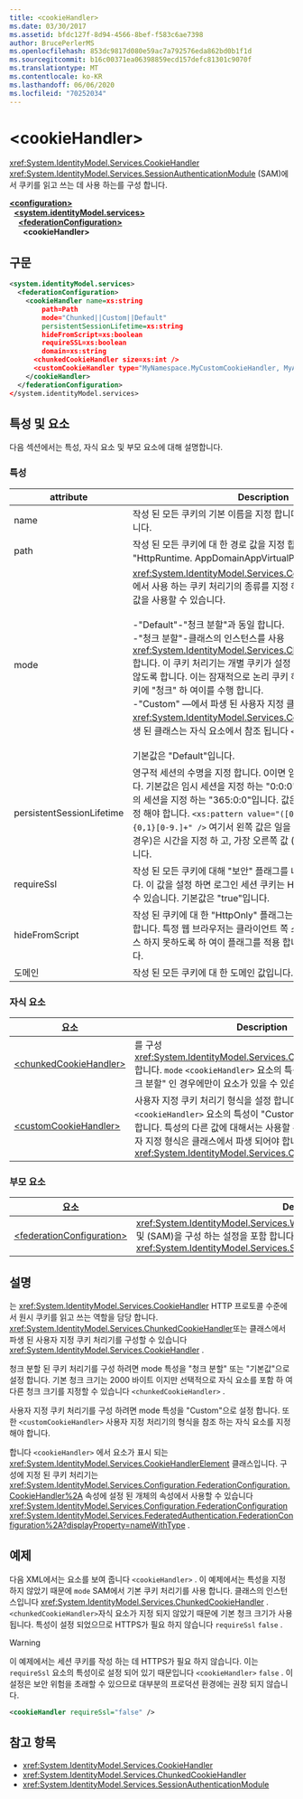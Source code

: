 ```yaml
---
title: <cookieHandler>
ms.date: 03/30/2017
ms.assetid: bfdc127f-8d94-4566-8bef-f583c6ae7398
author: BrucePerlerMS
ms.openlocfilehash: 853dc9817d080e59ac7a792576eda862bd0b1f1d
ms.sourcegitcommit: b16c00371ea06398859ecd157defc81301c9070f
ms.translationtype: MT
ms.contentlocale: ko-KR
ms.lasthandoff: 06/06/2020
ms.locfileid: "70252034"
---
```

# \<cookieHandler>
<xref:System.IdentityModel.Services.CookieHandler> <xref:System.IdentityModel.Services.SessionAuthenticationModule> (SAM)에서 쿠키를 읽고 쓰는 데 사용 하는를 구성 합니다.  
  
[**\<configuration>**](../configuration-element.md)\
&nbsp;&nbsp;[**\<system.identityModel.services>**](system-identitymodel-services.md)\
&nbsp;&nbsp;&nbsp;&nbsp;[**\<federationConfiguration>**](federationconfiguration.md)\
&nbsp;&nbsp;&nbsp;&nbsp;&nbsp;&nbsp;**\<cookieHandler>**  
  
## <a name="syntax"></a>구문  
  
```xml  
<system.identityModel.services>  
  <federationConfiguration>  
    <cookieHandler name=xs:string  
        path=Path  
        mode="Chunked||Custom||Default"  
        persistentSessionLifetime=xs:string  
        hideFromScript=xs:boolean  
        requireSSL=xs:boolean  
        domain=xs:string  
      <chunkedCookieHandler size=xs:int />  
      <customCookieHandler type="MyNamespace.MyCustomCookieHandler, MyAssembly" />  
    </cookieHandler>  
  </federationConfiguration>  
</system.identityModel.services>  
```  
  
## <a name="attributes-and-elements"></a>특성 및 요소  
 다음 섹션에서는 특성, 자식 요소 및 부모 요소에 대해 설명합니다.  
  
### <a name="attributes"></a>특성  
  
|attribute|Description|  
|---------------|-----------------|  
|name|작성 된 모든 쿠키의 기본 이름을 지정 합니다. 기본값은 "FedAuth"입니다.|  
|path|작성 된 모든 쿠키에 대 한 경로 값을 지정 합니다. 기본값은 "HttpRuntime. AppDomainAppVirtualPath"입니다.|  
|mode|<xref:System.IdentityModel.Services.CookieHandlerMode>SAM에서 사용 하는 쿠키 처리기의 종류를 지정 하는 값 중 하나입니다. 다음 값을 사용할 수 있습니다.<br /><br /> -"Default"-"청크 분할"과 동일 합니다.<br />-"청크 분할"-클래스의 인스턴스를 사용 <xref:System.IdentityModel.Services.ChunkedCookieHandler> 합니다. 이 쿠키 처리기는 개별 쿠키가 설정 된 최대 크기를 초과 하지 않도록 합니다. 이는 잠재적으로 논리 쿠키 하나를 실시간으로 많은 쿠키에 "청크" 하 여이를 수행 합니다.<br />-"Custom" —에서 파생 된 사용자 지정 클래스의 인스턴스를 사용 <xref:System.IdentityModel.Services.CookieHandler> 합니다. 파생 된 클래스는 자식 요소에서 참조 됩니다 `<customCookieHandler>` .<br /><br /> 기본값은 "Default"입니다.|  
|persistentSessionLifetime|영구적 세션의 수명을 지정 합니다. 0이면 임시 세션이 항상 사용됩니다. 기본값은 임시 세션을 지정 하는 "0:0:0"입니다. 최대값은 365 일의 세션을 지정 하는 "365:0:0"입니다. 값은 다음 제한 사항에 따라 지정 해야 합니다. `<xs:pattern value="([0-9.]+:){0,1}([0-9]+:){0,1}[0-9.]+" />` 여기서 왼쪽 값은 일을 지정 하 고, 중간 값 (있는 경우)은 시간을 지정 하 고, 가장 오른쪽 값 (있는 경우)은 분을 지정 합니다.|  
|requireSsl|작성 된 모든 쿠키에 대해 "보안" 플래그를 내보낼지 여부를 지정 합니다. 이 값을 설정 하면 로그인 세션 쿠키는 HTTPS를 통해서만 사용할 수 있습니다. 기본값은 "true"입니다.|  
|hideFromScript|작성 된 쿠키에 대 한 "HttpOnly" 플래그는 내보내집니다 여부를 제어 합니다. 특정 웹 브라우저는 클라이언트 쪽 스크립트가 쿠키 값에 액세스 하지 못하도록 하 여이 플래그를 적용 합니다. 기본값은 "true"입니다.|  
|도메인|작성 된 모든 쿠키에 대 한 도메인 값입니다. 기본값은 ""입니다.|  
  
### <a name="child-elements"></a>자식 요소  
  
|요소|Description|  
|-------------|-----------------|  
|[\<chunkedCookieHandler>](chunkedcookiehandler.md)|를 구성 <xref:System.IdentityModel.Services.ChunkedCookieHandler> 합니다. `mode` `<cookieHandler>` 요소의 특성이 "Default" 또는 "청크 분할" 인 경우에만이 요소가 있을 수 있습니다.|  
|[\<customCookieHandler>](customcookiehandler.md)|사용자 지정 쿠키 처리기 형식을 설정 합니다. `mode` `<cookieHandler>` 요소의 특성이 "Custom" 이면이 요소가 있어야 합니다. 특성의 다른 값에 대해서는 사용할 수 없습니다 `mode` . 사용자 지정 형식은 클래스에서 파생 되어야 합니다 <xref:System.IdentityModel.Services.CookieHandler> .|  
  
### <a name="parent-elements"></a>부모 요소  
  
|요소|Description|  
|-------------|-----------------|  
|[\<federationConfiguration>](federationconfiguration.md)|<xref:System.IdentityModel.Services.WSFederationAuthenticationModule>(Wsfam) 및 (SAM)을 구성 하는 설정을 포함 합니다 <xref:System.IdentityModel.Services.SessionAuthenticationModule> .|  
  
## <a name="remarks"></a>설명  
 는 <xref:System.IdentityModel.Services.CookieHandler> HTTP 프로토콜 수준에서 원시 쿠키를 읽고 쓰는 역할을 담당 합니다. <xref:System.IdentityModel.Services.ChunkedCookieHandler>또는 클래스에서 파생 된 사용자 지정 쿠키 처리기를 구성할 수 있습니다 <xref:System.IdentityModel.Services.CookieHandler> .  
  
 청크 분할 된 쿠키 처리기를 구성 하려면 mode 특성을 "청크 분할" 또는 "기본값"으로 설정 합니다. 기본 청크 크기는 2000 바이트 이지만 선택적으로 자식 요소를 포함 하 여 다른 청크 크기를 지정할 수 있습니다 `<chunkedCookieHandler>` .  
  
 사용자 지정 쿠키 처리기를 구성 하려면 mode 특성을 "Custom"으로 설정 합니다. 또한 `<customCookieHandler>` 사용자 지정 처리기의 형식을 참조 하는 자식 요소를 지정 해야 합니다.  
  
 합니다 `<cookieHandler>` 에서 요소가 표시 되는 <xref:System.IdentityModel.Services.CookieHandlerElement> 클래스입니다. 구성에 지정 된 쿠키 처리기는 <xref:System.IdentityModel.Services.Configuration.FederationConfiguration.CookieHandler%2A> 속성에 설정 된 개체의 속성에서 사용할 수 있습니다 <xref:System.IdentityModel.Services.Configuration.FederationConfiguration> <xref:System.IdentityModel.Services.FederatedAuthentication.FederationConfiguration%2A?displayProperty=nameWithType> .  
  
## <a name="example"></a>예제  
 다음 XML에서는 요소를 보여 줍니다 `<cookieHandler>` . 이 예제에서는 특성을 지정 하지 않았기 때문에 `mode` SAM에서 기본 쿠키 처리기를 사용 합니다. 클래스의 인스턴스입니다 <xref:System.IdentityModel.Services.ChunkedCookieHandler> . `<chunkedCookieHandler>`자식 요소가 지정 되지 않았기 때문에 기본 청크 크기가 사용 됩니다. 특성이 설정 되었으므로 HTTPS가 필요 하지 않습니다 `requireSsl` `false` .  
  
> [!WARNING]
> 이 예제에서는 세션 쿠키를 작성 하는 데 HTTPS가 필요 하지 않습니다. 이는 `requireSsl` 요소의 특성이로 설정 되어 있기 때문입니다 `<cookieHandler>` `false` . 이 설정은 보안 위험을 초래할 수 있으므로 대부분의 프로덕션 환경에는 권장 되지 않습니다.  
  
```xml  
<cookieHandler requireSsl="false" />  
```  
  
## <a name="see-also"></a>참고 항목

- <xref:System.IdentityModel.Services.CookieHandler>
- <xref:System.IdentityModel.Services.ChunkedCookieHandler>
- <xref:System.IdentityModel.Services.SessionAuthenticationModule>
